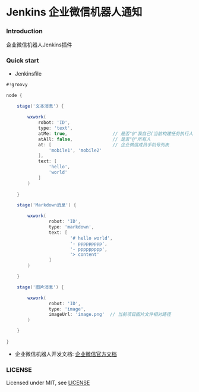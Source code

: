 # Jenkins 企业微信机器人通知

### Introduction

企业微信机器人Jenkins插件

### Quick start

- Jenkinsfile

```groovy
#!groovy

node {

    stage('文本消息') {
        
        wxwork(
            robot: 'ID',
            type: 'text', 
            atMe: true,                 // 是否"@"我自己(当前构建任务执行人)
            atAll: false,               // 是否"@"所有人
            at: [                       // 企业微信成员手机号列表
                'mobile1', 'mobile2'
            ],
            text: [
                'hello',
                'world'
            ]
        )
        
    }

    stage('Markdown消息') {

        wxwork(
                robot: 'ID',
                type: 'markdown',
                text: [
                        '# hello world',
                        '- ppppppppp',
                        '- ppppppppp',
                        '> content'
                ]
        )

    }

    stage('图片消息') {

        wxwork(
                robot: 'ID',
                type: 'image',
                imageUrl: 'image.png'  // 当前项目图片文件相对路径
        )

    }
    
}
```

- 企业微信机器人开发文档: [企业微信官方文档](https://developer.work.weixin.qq.com/document/path/91770?version=4.0.8.6027&platform=win)

### LICENSE

Licensed under MIT, see [LICENSE](LICENSE)

